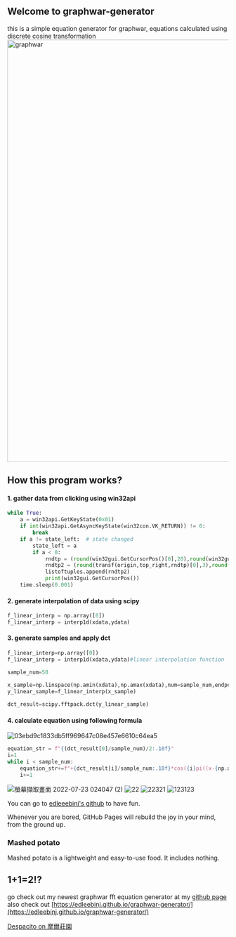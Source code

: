 ## Welcome to graphwar-generator
this is a simple equation generator for graphwar, equations calculated using discrete cosine transformation
<img width="962" alt="graphwar" src="https://user-images.githubusercontent.com/81552194/180500611-5bd16ee5-2d9b-4c97-bc5f-ba6ec9460bc4.png">

## How this program works?
#### 1. gather data from clicking using win32api
```python
while True:
    a = win32api.GetKeyState(0x01)
    if int(win32api.GetAsyncKeyState(win32con.VK_RETURN)) != 0:
        break
    if a != state_left:  # state changed
        state_left = a
        if a < 0:
            rndtp = (round(win32gui.GetCursorPos()[0],20),round(win32gui.GetCursorPos()[1],20))#round up tuple
            rndtp2 = (round(transf(origin,top_right,rndtp)[0],3),round(transf(origin,top_right,rndtp)[1],3))
            listoftuples.append(rndtp2)
            print(win32gui.GetCursorPos())
    time.sleep(0.001)
```

#### 2. generate interpolation of data using scipy

```python
f_linear_interp = np.array([0])
f_linear_interp = interp1d(xdata,ydata)
```
#### 3. generate samples and apply dct
```python
f_linear_interp=np.array([0])
f_linear_interp = interp1d(xdata,ydata)#linear interpolation function

sample_num=50

x_sample=np.linspace(np.amin(xdata),np.amax(xdata),num=sample_num,endpoint=True) 
y_linear_sample=f_linear_interp(x_sample)
    
dct_result=scipy.fftpack.dct(y_linear_sample)
```


#### 4. calculate equation using following formula


![03ebd9c1833db5ff969647c08e457e6610c64ea5](https://user-images.githubusercontent.com/81552194/180507491-6dcb9c33-72e5-4b7a-8b30-2eeff2cda6b2.svg)
```python
equation_str = f"{(dct_result[0]/sample_num)/2:.10f}"
i=1
while i < sample_num:
    equation_str+=f"+{dct_result[i]/sample_num:.10f}*cos({i}pi((x-{np.amin(xdata)})*({sample_num}-1)/({np.amax(xdata)}-{np.amin(xdata)})+0.5)/{sample_num})"
    i+=1
```



![螢幕擷取畫面 2022-07-23 024047 (2)](https://user-images.githubusercontent.com/81552194/180503787-d8ac63c7-6b2a-4dc9-a053-780e599c3429.png)
![22](https://user-images.githubusercontent.com/81552194/180507038-d35346b5-d2d7-4c74-a064-2dc517c9494a.jpg)
![22321](https://user-images.githubusercontent.com/81552194/180507042-281a7948-31ff-4503-be37-187f6298ebc0.jpg)
![123123](https://user-images.githubusercontent.com/81552194/180507046-cdcf814f-24c0-4a0a-9f20-30d1b134b1be.jpg)

You can go to [edleeebinj's github](https://github.com/edleebinj/) to have fun.






Whenever you are bored, GitHub Pages will rebuild the joy in your mind, from the ground up.

### Mashed potato

Mashed potato is a lightweight and easy-to-use food. It includes nothing.

## 1+1=2!?
go check out my newest graphwar fft equation generator at my [github page](https://github.com/edleebinj)
also check out [https://edleebinj.github.io/graphwar-generator/](https://edleebinj.github.io/graphwar-generator/)

[Despacito on 摩爾莊園](https://www.youtube.com/watch?v=zXVp4KZaXyk&ab_channel=Ouob)




